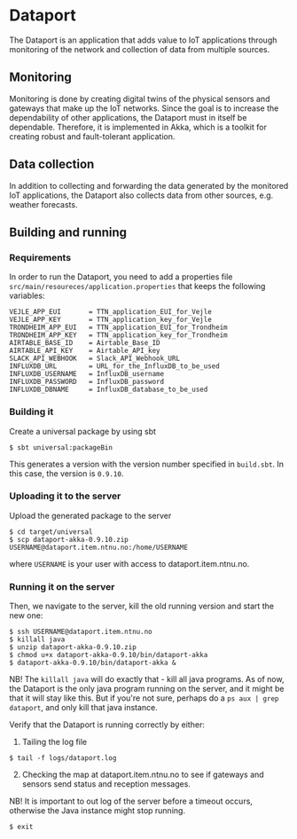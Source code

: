 # Dataport

The Dataport is an application that adds value to IoT applications through monitoring of the network and collection of data from multiple sources.

## Monitoring
Monitoring is done by creating digital twins of the physical sensors and gateways that make up the IoT networks. Since the goal is to increase the dependability of other applications, the Dataport must in itself be dependable. Therefore, it is implemented in Akka, which is a toolkit for creating robust and fault-tolerant application.

## Data collection
In addition to collecting and forwarding the data generated by the monitored IoT applications, the Dataport also collects data from other sources, e.g. weather forecasts.

## Building and running

### Requirements
In order to run the Dataport, you need to add a properties file `src/main/resoureces/application.properties` that keeps the following variables:

```
VEJLE_APP_EUI       = TTN_application_EUI_for_Vejle
VEJLE_APP_KEY       = TTN_application_key_for_Vejle
TRONDHEIM_APP_EUI   = TTN_application_EUI_for_Trondheim
TRONDHEIM_APP_KEY   = TTN_application_key_for_Trondheim
AIRTABLE_BASE_ID    = Airtable_Base_ID
AIRTABLE_API_KEY    = Airtable_API_key
SLACK_API_WEBHOOK   = Slack_API_Webhook_URL
INFLUXDB_URL        = URL_for_the_InfluxDB_to_be_used
INFLUXDB_USERNAME   = InfluxDB_username
INFLUXDB_PASSWORD   = InfluxDB_password
INFLUXDB_DBNAME     = InfluxDB_database_to_be_used
```

### Building it
Create a universal package by using sbt
```
$ sbt universal:packageBin
```
This generates a version with the version number specified in `build.sbt`. In this case, the version is `0.9.10`.

### Uploading it to the server
Upload the generated package to the server
```
$ cd target/universal
$ scp dataport-akka-0.9.10.zip USERNAME@dataport.item.ntnu.no:/home/USERNAME
```
where `USERNAME` is your user with access to dataport.item.ntnu.no.

### Running it on the server
Then, we navigate to the server, kill the old running version and start the new one:
```
$ ssh USERNAME@dataport.item.ntnu.no
$ killall java
$ unzip dataport-akka-0.9.10.zip 
$ chmod u+x dataport-akka-0.9.10/bin/dataport-akka
$ dataport-akka-0.9.10/bin/dataport-akka &
```
NB! The `killall java` will do exactly that - kill all java programs. As of now, the Dataport is the only java program running on the server, and it might be that it will stay like this. But if you're not sure, perhaps do a `ps aux | grep dataport`, and only kill that java instance.

Verify that the Dataport is running correctly by either:

1) Tailing the log file
```
$ tail -f logs/dataport.log
```
2) Checking the map at dataport.item.ntnu.no to see if gateways and sensors send status and reception messages.

NB! It is important to out log of the server before a timeout occurs, otherwise the Java instance might stop running.
```
$ exit
```
